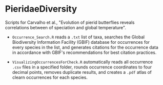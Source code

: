 # PieridaeDiversity
Scripts for Carvalho et al., "Evolution of pierid butterflies reveals correlations between of speciation and global temperature".

* `Occurrence_Search.R` reads a `.txt` list of taxa, searches the Global Biodiversity Information Facility (GBIF) database for occurrences for every species in the list, and generates citations for the occurrence data in accordance with GBIF's recommendations for best citation practices.

* `VisualizingOccurrencesForCheck.R` automatically reads all occurrence `.csv` files in a specified folder, rounds occurrence coordinates to four decimal points, removes duplicate results, and creates a `.pdf` atlas of clearn occurrences for each species.
